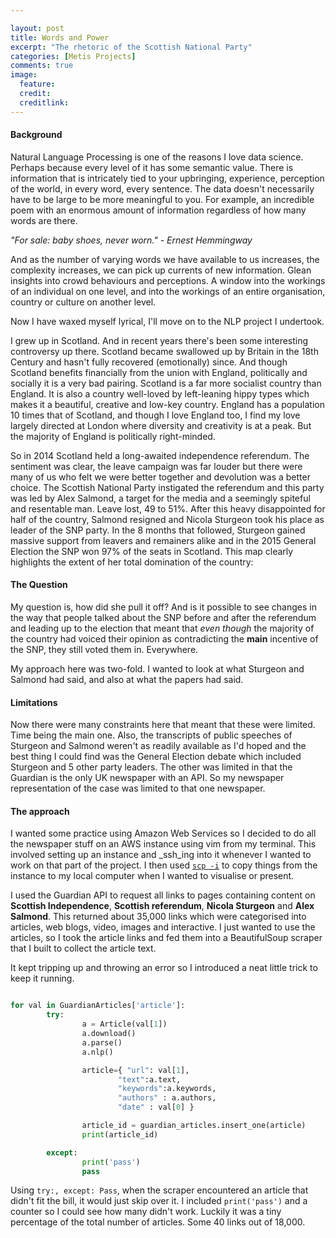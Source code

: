 ```yaml
---

layout: post
title: Words and Power
excerpt: "The rhetoric of the Scottish National Party"
categories: [Metis Projects]
comments: true
image:
  feature: 
  credit: 
  creditlink:
---
```


#### Background

Natural Language Processing is one of the reasons I love data science. Perhaps because every level of it has some semantic value. There is information that is intricately tied to your upbringing, experience, perception of the world, in every word, every sentence. The data doesn't necessarily have to be large to be more meaningful to you. For example, 
an incredible poem with an enormous amount of information regardless of how many words are there. 

_"For sale: baby shoes, never worn." - Ernest Hemmingway_


And as the number of varying words we have available to us increases, the complexity increases, we can pick up currents of new information. Glean insights into crowd behaviours and perceptions. A window into the workings of an individual on one level, and into the workings of an entire organisation, country or culture on another level. 

Now I have waxed myself lyrical, I'll move on to the NLP project I undertook. 

I grew up in Scotland. And in recent years there's been some interesting controversy up there. Scotland became swallowed up by Britain in the 18th Century and hasn't fully recovered (emotionally) since. And though Scotland benefits financially from the union with England, politically and socially it is a very bad pairing. Scotland is a far more socialist country than England. It is also a country well-loved by left-leaning hippy types which makes it a beautiful, creative and low-key country. England has a population 10 times that of Scotland, and though I love England too, I find my love largely directed at London where diversity and creativity is at a peak. But the majority of England is politically right-minded.

So in 2014 Scotland held a long-awaited independence referendum. The sentiment was clear, the leave campaign was far louder but there were many of us who felt we were better together and devolution was a better choice. The Scottish National Party instigated the referendum and this party was led by Alex Salmond, a target for the media and a seemingly spiteful and resentable man. Leave lost, 49 to 51%. After this heavy disappointed for half of the country, Salmond resigned and Nicola Sturgeon took his place as leader of the SNP party. In the 8 months that followed, Sturgeon gained massive support from leavers and remainers alike and in the 2015 General Election the SNP won 97% of the seats in Scotland. This map clearly highlights the extent of her total domination of the country:



#### The Question

My question is, how did she pull it off? And is it possible to see changes in the way that people talked about the SNP before and after the referendum and leading up to the election that meant that _even though_ the majority of the country had voiced their opinion as contradicting the __main__ incentive of the SNP, they still voted them in. Everywhere. 

My approach here was two-fold. I wanted to look at what Sturgeon and Salmond had said, and also at what the papers had said. 

#### Limitations

Now there were many constraints here that meant that these were limited. Time being the main one. Also, the transcripts of public speeches of Sturgeon and Salmond weren't as readily available as I'd hoped and the best thing I could find was the General Election debate which included Sturgeon and 5 other party leaders. The other was limited in that the Guardian is the only UK newspaper with an API. So my newspaper representation of the case was limited to that one newspaper.

#### The approach

I wanted some practice using Amazon Web Services so I decided to do all the newspaper stuff on an AWS instance using vim from my terminal. This involved setting up an instance and _ssh_ing into it whenever I wanted to work on that part of the project. I then used [`scp -i`](http://stackoverflow.com/questions/11304895/how-to-scp-a-folder-from-remote-to-local) to copy things from the instance to my local computer when I wanted to visualise or present. 

I used the Guardian API to request all links to pages containing content on __Scottish Independence__, __Scottish referendum__, __Nicola Sturgeon__ and __Alex Salmond__. This returned about 35,000 links which were categorised into articles, web blogs, video, images and interactive. I just wanted to use the articles, so I took the article links and fed them into a BeautifulSoup scraper that I built to collect the article text.

It kept tripping up and throwing an error so I introduced a neat little trick to keep it running. 

```python

for val in GuardianArticles['article']:
        try:
                a = Article(val[1])
                a.download()
                a.parse()
                a.nlp()

                article={ "url": val[1],
                        "text":a.text,
                        "keywords":a.keywords,
                        "authors" : a.authors,
                        "date" : val[0] }

                article_id = guardian_articles.insert_one(article)
                print(article_id)

        except:
                print('pass')
                pass


```

Using `try:, except: Pass`, when the scraper encountered an article that didn't fit the bill, it would just skip over it. I included `print('pass')` and a counter so I could see how many didn't work. Luckily it was a tiny percentage of the total number of articles. Some 40 links out of 18,000.





